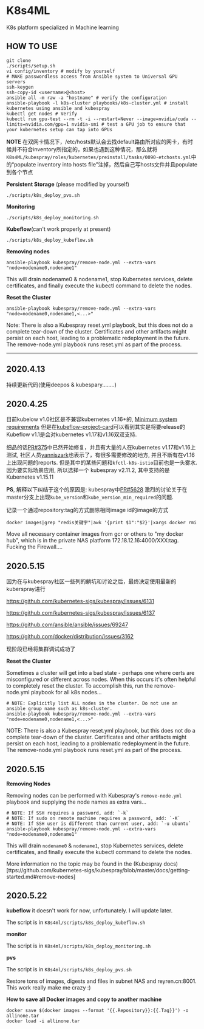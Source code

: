 # K8s4ML
K8s platform specialized in Machine learning


## HOW TO USE

```
git clone
./scripts/setup.sh
vi config/inventory # modify by yourself
# MAKE passwordless access from Ansible system to Universal GPU servers
ssh-keygen
ssh-copy-id <username>@<host>
ansible all -m raw -a "hostname" # verify the configuration
ansible-playbook -l k8s-cluster playbooks/k8s-cluster.yml # install kubernetes using ansible and kubespray
kubectl get nodes # Verify
kubectl run gpu-test --rm -t -i --restart=Never --image=nvidia/cuda --limits=nvidia.com/gpu=1 nvidia-smi # test a GPU job to ensure that your kubernetes setup can tap into GPUs
```
**NOTE**
在双网卡情况下，/etc/hosts默认会去找default路由所对应的网卡，有时候并不符合inventory所指定的，如果也遇到这种情况，那么就将`K8s4ML/kubespray/roles/kubernetes/preinstall/tasks/0090-etchosts.yml`中的“populate inventory into hosts file”注掉，然后自己写hosts文件并且populate到各个节点

**Persistent Storage** (please modified by yourself)
```
./scripts/k8s_deploy_pvs.sh
```

**Monitoring**
```
./scripts/k8s_deploy_monitoring.sh
```

**Kubeflow**(can't work properly at present)
```
./scripts/k8s_deploy_kubeflow.sh
```

**Removing  nodes**
```
ansible-playbook kubespray/remove-node.yml --extra-vars "node=nodename0,nodename1"
```
This will drain nodename0 & nodename1, stop Kubernetes services, delete certificates, and finally execute the kubectl command to delete the nodes.

**Reset the Cluster**
```
ansible-playbook kubespray/remove-node.yml --extra-vars "node=nodename0,nodename1,<...>"
```
Note: There is also a Kubespray reset.yml playbook, but this does not do a complete tear-down of the cluster. Certificates and other artifacts might persist on each host, leading to a problematic redeployment in the future. The remove-node.yml playbook runs reset.yml as part of the process.



----------------------------------------------------------------------------------------------------

## 2020.4.13
持续更新代码(使用deepos & kubespary........)

## 2020.4.25
目前kubelow v1.0社区是不兼容kubernetes v1.16+的, [Minimum system requirements](https://www.kubeflow.org/docs/started/k8s/overview/#minimum-system-requirements)
但是在[kubeflow-project-card](https://github.com/orgs/kubeflow/projects/36#card-36657274)可以看到其实是将要release的Kubeflow v1.1是会对kubernetes v1.17和v1.16双双支持. 

细品的话[PR#375](https://github.com/kubeflow/manifests/issues/375)中已然开始修复，并且有大量的人在kubernetes v1.17和v1.16上测试, 社区人员[yanniszark](https://github.com/kubeflow/kubeflow/issues/4822#issuecomment-595257956)也表示了，有很多需要修改的地方, 并且不断有在v1.16上出现问题的reports. 但是其中的某些问题和`kfctl-k8s-istio`目前也是一头雾水. 因为要实际场景应用, 所以选择一个
kubespray v2.11.2, 其中支持的是Kubernetes v1.15.11

**PS**, 解释以下纠结于这个的原因是: kubespray中[PR#5628](https://github.com/kubernetes-sigs/kubespray/pull/5628)
激烈的讨论关于在master分支上出现`kube_version`和`kube_version_min_required`的问题. 

记录一个通过repository:tag的方式删除相同image id的image的方式
```
docker images|grep "redis关键字"|awk '{print $1":"$2}'|xargs docker rmi 
```

Move all necessary container images from gcr or others to "my docker hub", which is in the private NAS platform 172.18.12.16:4000/XXX:tag. Fucking the Firewall....

## 2020.5.15
因为在与kubespray社区一些列的躺坑和讨论之后，最终决定使用最新的kuberspray进行

https://github.com/kubernetes-sigs/kubespray/issues/6131

https://github.com/kubernetes-sigs/kubespray/issues/6137

https://github.com/ansible/ansible/issues/69247

https://github.com/docker/distribution/issues/3162

现阶段已经将集群调试成功了

**Reset the Cluster**

Sometimes a cluster will get into a bad state - perhaps one where certs are misconfigured or different across nodes. When this occurs it's often helpful to completely reset the cluster. To accomplish this, run the remove-node.yml playbook for all k8s nodes...
```
# NOTE: Explicitly list ALL nodes in the cluster. Do not use an ansible group name such as k8s-cluster.
ansible-playbook kubespray/remove-node.yml --extra-vars "node=nodename0,nodename1,<...>"
```
NOTE: There is also a Kubespray reset.yml playbook, but this does not do a complete tear-down of the cluster. Certificates and other artifacts might persist on each host, leading to a problematic redeployment in the future. The remove-node.yml playbook runs reset.yml as part of the process.


## 2020.5.15
**Removing Nodes**

Removing nodes can be performed with Kubespray's `remove-node.yml` playbook and supplying the node names as extra vars...
```
# NOTE: If SSH requires a password, add: `-k`
# NOTE: If sudo on remote machine requires a password, add: `-K`
# NOTE: If SSH user is different than current user, add: `-u ubuntu`
ansible-playbook kubespray/remove-node.yml --extra-vars "node=nodename0,nodename1"
```
This will drain `nodename0` & `nodename1`, stop Kubernetes services, delete certificates, and finally execute the kubectl command to delete the nodes.

More information no the topic may be found in the (Kubespray docs)[ttps://github.com/kubernetes-sigs/kubespray/blob/master/docs/getting-started.md#remove-nodes]

## 2020.5.22

**kubeflow** it doesn't work for now, unfortunately. I will update later. 

The script is in `K8s4ml/scripts/k8s_deploy_kubeflow.sh`

**monitor**

The script is in `K8s4ml/scripts/k8s_deploy_monitoring.sh`

**pvs**

The script is in `K8s4ml/scripts/k8s_deploy_pvs.sh`


Restore tons of images, digests and files in subnet NAS and reyren.cn:8001. This work really make me crazy :)

**How to save all Docker images and copy to another machine**

```
docker save $(docker images --format '{{.Repository}}:{{.Tag}}') -o allinone.tar
docker load -i allinone.tar
```
